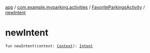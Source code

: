 [app](../../index.md) / [com.example.myparking.activities](../index.md) / [FavoriteParkingsActivity](index.md) / [newIntent](./new-intent.md)

# newIntent

`fun newIntent(context: `[`Context`](https://developer.android.com/reference/android/content/Context.html)`): `[`Intent`](https://developer.android.com/reference/android/content/Intent.html)